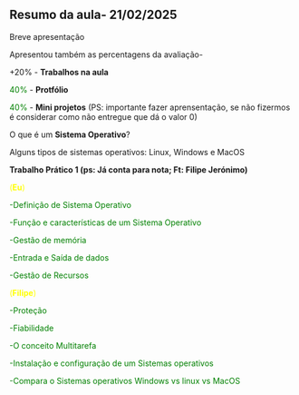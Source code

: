 Resumo da aula- 21/02/2025
---
Breve apresentação

Apresentou também as percentagens da avaliação-

+20% </span> - **Trabalhos na aula**

<span style="color: green"> 40% </span> - **Protfólio**</p>
<span style="color: green"> 40% </span> - **Mini projetos** (PS: importante fazer aprensentação, se não fizermos é considerar como não entregue que dá o valor 0)</p>
O que é um **Sistema Operativo**?</p>
Alguns tipos de sistemas operativos: Linux, Windows e MacOS</p>
**Trabalho Prático 1 (ps: Já conta para nota; Ft: Filipe Jerónimo)**</p>
<span style="Color: Yellow">(**Eu**)</p>
<span style="Color: green">-Definição de Sistema Operativo</p>
-Função e características de um Sistema Operativo</p>
-Gestão de memória</p>
-Entrada e Saída de dados</p>
-Gestão de Recursos</p> </span>
(**Filipe**)</p>
<span style="Color: green">-Proteção</p>
-Fiabilidade</p>
-O conceito Multitarefa</p>
-Instalação e configuração de um Sistemas operativos</p>
-Compara o Sistemas operativos Windows vs linux vs MacOS</p>
